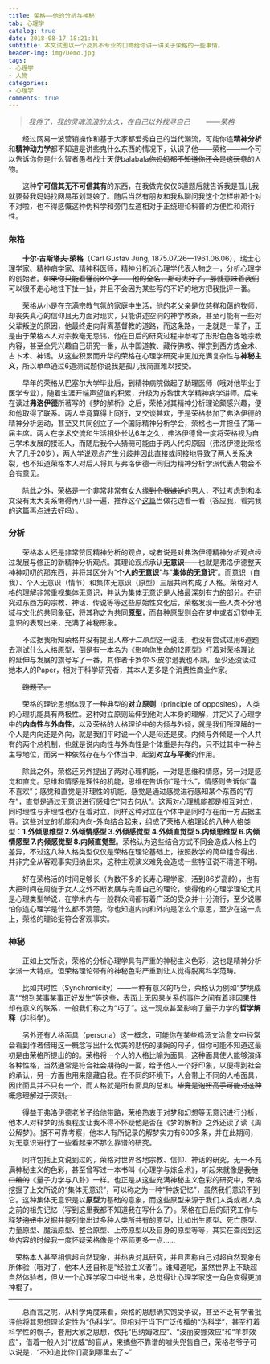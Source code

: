 ```yaml
---
title: 荣格——他的分析与神秘
tab: 心理学
catalog: true
date: 2018-08-17 18:21:31
subtitle: 本文试图以一个及其不专业的口吻给你讲一讲关于荣格的一些事情。
header-img: img/Demo.jpg
tags:
- 心理学
- 人物
categories:
- 心理学
comments: true
---
```


> *我倦了，我的灵魂流浪的太久，在自己以外找寻自己 &emsp;&emsp;——荣格*

&emsp;&emsp;经过网易一波营销操作和基于大家都爱秀自己的当代潮流，可能你连**精神分析**和**精神动力学**都不知道是讲些鬼什么东西的情况下，认识了他——荣格——一个可以告诉你你是什么智者愚者战士天使balabala~~你妈妈都不知道你还会是这玩意~~的人物。

&emsp;&emsp;这种**宁可信其无不可信其有**的东西，在我做完仅仅6道题后就告诉我是孤儿我就要替我妈妈找网易策划骂娘了。随后当然有朋友和我私聊问我这个怎样啦那个对不对啦，也不得感慨这种伪科学和旁门左道相对于正统理论科普的方便性和流行性。

### 荣格

&emsp;&emsp;**卡尔·古斯塔夫·荣格**（Carl Gustav Jung, 1875.07.26—1961.06.06），瑞士心理学家、精神病学家、精神科医师，精神分析派心理学代表人物之一，分析心理学的创始者。~~如果你只能看懂前8个字——他的全名，那可太好了，那就意味着我们可以很不走心地往下扯一扯，并且不会因为某些写的不好的地方把我批评一番。~~

&emsp;&emsp;荣格从小是在充满宗教气氛的家庭中生活，他的老父亲是位慈祥和蔼的牧师，却丧失真心的信仰且无力面对现实，只能讲述空洞的神学教条，甚至可能有一些对父辈叛逆的原因，他最终走向背离基督教的道路，而这条路，一走就是一辈子，正是由于荣格本人对宗教毫无忌讳，他在日后的研究过程中参考了形形色色各地宗教内容，甚至全凭兴趣自己研究一番，从中国道教、藏传佛教、禅宗到西方炼金术、占卜术、神话。从这些积累而升华的荣格在心理学研究中更加充满复杂性与**神秘主义**，所以单单通过6道测试题你说我是孤儿我简直难以接受。

&emsp;&emsp;早年的荣格从巴塞尔大学毕业后，到精神病院做起了助理医师（哦对他毕业于医学专业），随着生涯开端声望值的积累，升级为苏黎世大学精神病学讲师。后来在读过**弗洛伊德**所著写的《梦的解析》之后，荣格对其精神分析理论颇感兴趣，便和他取得了联系。两人毕竟算得上同行，又交谈甚欢，于是荣格参加了弗洛伊德的精神分析运动，甚至又共同创立了一个国际精神分析学会，荣格也一并担任了第一届主席。两人在学术交流和生活相处长达6年之久，弗洛伊德曾一度将荣格视为自己学术发展的接班人，而随后~~我个人猜测~~可能由于两人代沟原因（弗洛伊德比荣格大了几乎20岁），两人学说观点产生分歧并因此直接或间接地导致了两人关系决裂，也不知道荣格本人对后人将其与弗洛伊德一同归为精神分析学派代表人物会不会有意见。

&emsp;&emsp;除此之外，荣格是一个非常非常有女人缘~~到令我嫉妒~~的男人，不过考虑到和本文没有太大关系懒得再八卦一遍，推荐这个[这篇](http://www.xinli001.com/info/100351034)当做花边看一看（答应我，看完我的这篇再点进去好吗）。

### 分析

&emsp;&emsp;荣格本人还是非常赞同精神分析的观点，或者说是对弗洛伊德精神分析观点经过发展与修正的新精神分析观点。其理论观点承认**无意识**——也就是弗洛伊德整天神神叨叨的那东西，并将其区分为“**个人的无意识**”与“**集体的无意识**”。而意识（自我）、个人无意识（情节）和集体无意识（原型）三层共同构成了人格。荣格对人格的理解非常重视集体无意识，并认为集体无意识是人格最深刻有力的部分。在研究过东西方的宗教、神话、传说等等这些原始性文化后，荣格发现一些人类不分地域与文化的共同象征，将其称之为共同**原型**，而各种原型则会在梦中或者幻觉中无意识的表现出来，充满了神秘形象。

&emsp;&emsp;不过据我所知荣格并没有提出*人格十二原型*这一说法，也没有尝试过用6道题去测试什么人格原型，倒是有一本名为《影响你生命的12原型》打着对荣格理论的延伸与发展的旗号写了一番，其作者卡罗尔·S·皮尔逊我也不熟，至少还没读过她本人的Paper，相对于科学研究者，其本人更多是个消费性商业作家。

&emsp;&emsp;~~跑题了。~~

&emsp;&emsp;荣格的理论思想体现了一种典型的**对立原则**（principle of opposites），人类的心理机能具有两极性。这种对立原则延伸到他对人本身的理解，并定义了心理学中的**内向性**与**外向性**，以及荣格的人格理论中的内倾与外倾，就是我们所理解的一个人是内向还是外向，就是我们平时说一个人是闷还是皮。内倾与外倾是一个人共有的两个总机制，也就是说内向性与外向性是个体重是共存的，只不过其中一种占主导地位，而另一种依然存在与个体当中，起到**对立与平衡**的作用。

&emsp;&emsp;除此之外，荣格还另外提出了两对心理机能，一对是思维和情感，另一对是感觉和直觉。思维和情感是理性的机能，思维在告诉你“是什么”，情感则告诉你“喜不喜欢”；感觉和直觉是非理性的机能，感觉是通过感觉进行感知某个东西的“存在”，直觉是通过无意识进行感知它“何去何从”。这两对心理机能都是相互对立，同时理性与非理性也存在着对立，同样这种对立在个体中是同时存在而一方占据主导。这些对立的机能和内向-外向结合起来，组成了荣格人格理论的八种人格类型：**1.外倾思维型 2.外倾情感型 3.外倾感觉型 4.外倾直觉型 5.内倾思维型 6.内倾情感型 7.内倾感觉型 8.内倾直觉型**。荣格认为这些结合方式不同会造成人格上的差异，不过这八种人格类型仅仅是荣格在理论基础上，按照数学的简单组合得出，并非完全从客观事实归纳出来，这种主观演义难免会造成一些特征说不清道不明。

&emsp;&emsp;好在荣格活的时间足够长（为数不多的长寿心理学家，活到86岁高龄），也有大把时间在周旋于女人之外不断发展与完善自己的理论，使得他的心理学理论尤其是心理类型学说，在学术内与一般群众间都有着广泛的受众并十分流行，至少说哪怕你连心理学是什么都不清楚，你也知道内向和外向是怎么个意思，至少在这一点上，荣格的理论挺符合客观事实。

### 神秘

&emsp;&emsp;正如上文所说，荣格的分析心理学具有严重的神秘主义色彩，这也是精神分析学派一大特点，但荣格理论带有的神秘色彩严重到让人觉得脱离科学范畴。

&emsp;&emsp;比如共时性（Synchronicity）——一种有意义的巧合，荣格认为例如“梦境成真”“想到某事某事正好发生”等这些，表面上无因果关系的事件之间有着非因果性却有意义的联系，一般我们称之为“巧了”。这一观点甚至影响了量子力学的**哲学解释**（非科学）。

&emsp;&emsp;另外还有人格面具（persona）这一概念，可能你在某些鸡汤文治愈文中经常会看到作者借用这一概念写出什么优美的悲伤的凄婉的句子，但你可能不知道这最初是由荣格所提出的的。荣格将一个人的人格比喻为面具，这种面具使人能够演绎各种性格，当然通常是符合社会期待的一面，给予他人一个好印象，以便得到社会的承认，另一方面也用来隐藏自我。在不同的环境下，人会带上不同的人格面具，因此面具并不只有一个，而人格就是所有面具的总和。~~毕竟是泡妞高手可能对这种概念理解过于深刻。~~

&emsp;&emsp;得益于弗洛伊德老爷子给他带路，荣格热衷于对梦和幻想等无意识进行分析，他本人对释梦的热衷程度让我不得不怀疑他是否在《梦的解析》之外还读了读《周公解梦》。据不可靠考察，他本人有所记录的解梦实力有600多条，并在此期间，对无意识进行了一些看起来不那么靠谱的研究。

&emsp;&emsp;同样包括上文说到过的，荣格对世界各地宗教、信仰、神话的研究，无一不充满神秘主义的色彩，甚至曾写过一本书叫《心理学与炼金术》，听起来就像是~~我随口编的~~《量子力学与八卦》一样。也正是从这些充满神秘主义色彩的研究中，荣格挖掘了上文所说的“集体无意识”，可以称之为一种“种族记忆”，虽然我们意识不到它。这种集体无意识是以**原型**为基础的意象，而这些原型来源于我们人类或者人类之前的祖先记忆（写到这里我都不知道我在写什么了）。荣格在日后的研究工作与释梦~~泡妞~~中发掘并提列举出过多种人类所共有的原型，比如出生原型、死亡原型、力量原型、魔法原型、整合原型、上帝原型以及自身的原型等等，其实在查阅到这些内容的时候我一度怀疑荣格像是个巫师更多一点……

&emsp;荣格本人甚至相信超自然现象，并热衷对其研究，并且声称自己对超自然现象有所体验（哦对了，他本人还自称是“经验主义者”）。谁知道呢，虽然世界上不缺超自然体验者，但从一个心理学家口中说出来，总觉得让心理学家这一角色变得更加神棍了。

---

&emsp;&emsp;总而言之呢，从科学角度来看，荣格的思想确实饱受争议，甚至不乏有学者批评他将其思想理论定性为“伪科学”。但相对于当下广泛传播的“伪科学”，甚至打着科学性的幌子，套用大家之思想，依托“巴纳姆效应”、“波丽安娜效应”和“羊群效应”，借着一般人对“权威”的盲从，来搞些不靠谱的噱头兜售自己，荣格老爷子可以说是，“不知道比你们高到哪里去了~”
